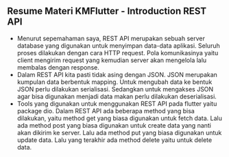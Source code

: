 ## Resume Materi KMFlutter - Introduction REST API
- Menurut sepemahaman saya, REST API merupakan sebuah server database yang digunakan untuk menyimpan data-data aplikasi. Seluruh proses dilakukan dengan cara HTTP request. Pola komunikasinya yaitu client mengirim request yang kemudian server akan mengelola lalu membalas dengan response.
- Dalam REST API kita pasti tidak asing dengan JSON. JSON merupakan kumpulan data berbentuk mapping. Untuk mengubah data ke bentuk JSON perlu dilakukan serialisasi. Sedangkan untuk mengakses JSON agar bisa digunakan menjadi data makan perlu dilakukan deserialisasi.
- Tools yang digunakan untuk menggunakan REST API pada flutter yaitu package dio. Dalam REST API ada beberapa method yang bisa dilakukan, yaitu method get yang biasa digunakan untuk fetch data. Lalu ada method post yang biasa digunakan untuk create data yang nanti akan dikirim ke server. Lalu ada method put yang biasa digunakan untuk update data. Lalu yang terakhir ada method delete yaitu untuk delete data.